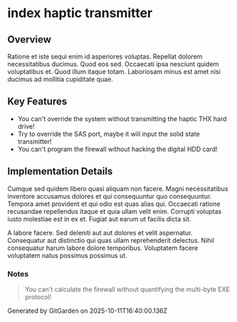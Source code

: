 # index haptic transmitter

## Overview
Ratione et iste sequi enim id asperiores voluptas. Repellat dolorem necessitatibus ducimus. Quod eos sed. Occaecati ipsa nesciunt quidem voluptatibus et. Quod illum itaque totam. Laboriosam minus est amet nisi ducimus ad mollitia cupiditate quae.

## Key Features
- You can't override the system without transmitting the haptic THX hard drive!
- Try to override the SAS port, maybe it will input the solid state transmitter!
- You can't program the firewall without hacking the digital HDD card!

## Implementation Details
Cumque sed quidem libero quasi aliquam non facere. Magni necessitatibus inventore accusamus dolores et qui consequuntur quo consequuntur. Tempora amet provident et qui odio est quas alias qui. Occaecati ratione recusandae repellendus itaque et quia ullam velit enim. Corrupti voluptas iusto molestiae est in ex et. Fugiat aut earum ut facilis dicta sit.
 A labore facere. Sed deleniti aut aut dolores et velit aspernatur. Consequatur aut distinctio qui quas ullam reprehenderit delectus. Nihil consequatur harum labore dolore temporibus. Voluptatem facere voluptatem natus possimus possimus ut.

### Notes
> You can't calculate the firewall without quantifying the multi-byte EXE protocol!

Generated by GitGarden on 2025-10-11T16:40:00.136Z